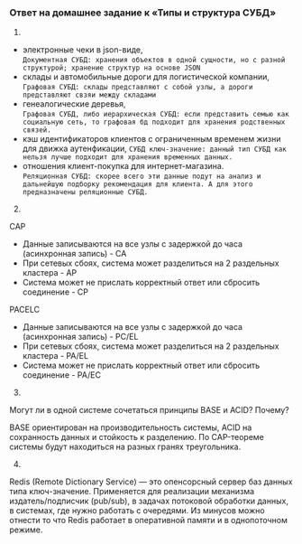 ### Ответ на домашнее задание к «Типы и структура СУБД»

1. 
* электронные чеки в json-виде,  
`Документная СУБД: хранения объектов в одной сущности, но с разной структурой; хранение структур на основе JSON`
* склады и автомобильные дороги для логистической компании,  
`Графовая СУБД: склады представляют с собой узлы, а дороги представляют свзяи между складами`
* генеалогические деревья,  
`Графовая СУБД, либо иерархическая СУБД: если представить семью как социальную сеть, то графовая бд подходит для хранения родственных связей.`
* кэш идентификаторов клиентов с ограниченным временем жизни для движка аутенфикации,
`СУБД ключ-значение: данный тип СУБД как нельзя лучше подходит для хранения временных данных.`
* отношения клиент-покупка для интернет-магазина.  
`Реляционная СУБД: скорее всего эти данные подут на анализ и дальнейшую подборку рекомендация для клиента. А для этого предназначены реляционные СУБД.`

2.   

CAP

* Данные записываются на все узлы с задержкой до часа (асинхронная запись) - CA
* При сетевых сбоях, система может разделиться на 2 раздельных кластера - AP
* Система может не прислать корректный ответ или сбросить соединение - CP  

PACELC

* Данные записываются на все узлы с задержкой до часа (асинхронная запись) - PC/EL
* При сетевых сбоях, система может разделиться на 2 раздельных кластера - PA/EL
* Система может не прислать корректный ответ или сбросить соединение - PA/EC

3. 
Могут ли в одной системе сочетаться принципы BASE и ACID? Почему?  

BASE ориентирован на производительность системы, ACID на сохранность данных и стойкость к разделению.
По CAP-теореме системы будут находиться на разных гранях треугольника.

4. 

Redis (Remote Dictionary Service) — это опенсорсный сервер баз данных типа ключ-значение.
Применяется для реализации механизма издатель/подписчик (pub/sub), в задачах потоковой обработки данных, в системах, где нужно работать с очередями.
Из минусов можно отнести то что Redis работает в оперативной памяти и в однопоточном режиме. 


 